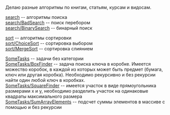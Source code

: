 Делаю разные алгоритмы по книгам, статьям, курсам и видосам.

[search](https://github.com/Envoy89/TrainingAlgorithms/tree/master/src/main/java/search) -- алгоритмы поиска  
[search/BadSearch](https://github.com/Envoy89/TrainingAlgorithms/blob/master/src/main/java/search/BadSearch.java) -- поиск перебором  
[search/BinarySearch](https://github.com/Envoy89/TrainingAlgorithms/blob/master/src/main/java/search/BinarySearch.java) -- бинарный поиск  

[sort](https://github.com/Envoy89/TrainingAlgorithms/tree/master/src/main/java/sort) -- алгоритмы сортировки  
[sort/ChoiceSort](https://github.com/Envoy89/TrainingAlgorithms/blob/master/src/main/java/sort/ChoiceSort.java) -- 
сортировка выбором  
[sort/MergeSort](https://github.com/Envoy89/TrainingAlgorithms/blob/master/src/main/java/sort/MergeSort.java) --
сортировка слиянием  

[SomeTasks](https://github.com/Envoy89/TrainingAlgorithms/tree/master/src/main/java/SomeTasks/BoxFinder) --
задачи без категории  
[SomeTasks/BoxFinder](https://github.com/Envoy89/TrainingAlgorithms/blob/master/src/main/java/SomeTasks/BoxFinder/BoxFinder.java)
 -- задача поиска ключа в коробке. Имеется можество коробок, в каждой из которых может быть предмет
 (бумага, ключ или другая коробка). Необходимо рекурсивно и без рекурсии найти один любой ключ в коробках.     
[SomeTasks/SquareFinder](https://github.com/Envoy89/TrainingAlgorithms/blob/master/src/main/java/SomeTasks/SquareFinder/SquareFinder.java)
-- имеется участок в виде прямоугольника размерами x и y, необходимо разделить участок на одинаковые квадраты максимального размера  
[SomeTasks/SumArrayElements](https://github.com/Envoy89/TrainingAlgorithms/blob/master/src/main/java/SomeTasks/SumArrayElements/SumArrayElements.java)
-- подсчет суммы элементов в массиве с помощью и без рекурсии